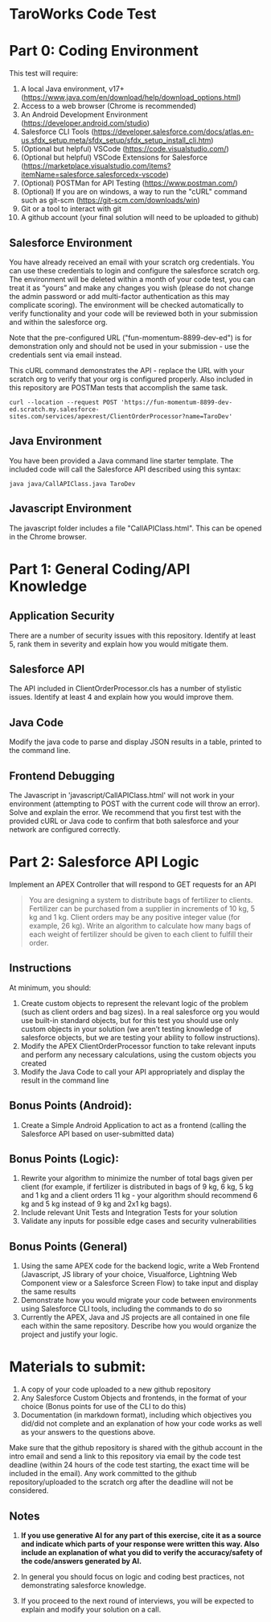 # TaroWorks Code Test

# Part 0: Coding Environment

This test will require:
1. A local Java environment, v17+ (https://www.java.com/en/download/help/download_options.html) 
2. Access to a web browser (Chrome is recommended)
3. An Android Development Environment (https://developer.android.com/studio)
4. Salesforce CLI Tools (https://developer.salesforce.com/docs/atlas.en-us.sfdx_setup.meta/sfdx_setup/sfdx_setup_install_cli.htm)
5. (Optional but helpful) VSCode (https://code.visualstudio.com/)
6. (Optional but helpful) VSCode Extensions for Salesforce (https://marketplace.visualstudio.com/items?itemName=salesforce.salesforcedx-vscode)
7. (Optional) POSTMan for API Testing  (https://www.postman.com/)
8. (Optional) If you are on windows, a way to run the "cURL" command such as git-scm (https://git-scm.com/downloads/win)
9. Git or a tool to interact with git
10. A github account (your final solution will need to be uploaded to github)

## Salesforce Environment

You have already received an email with your scratch org credentials. You can use these credentials to login and configure the salesforce scratch org. The environment will be deleted within a month of your code test, you can treat it as “yours” and make any changes you wish (please do not change the admin password or add multi-factor authentication as this may complicate scoring). The environment will be checked automatically to verify functionality and your code will be reviewed both in your submission and within the salesforce org.

 Note that the pre-configured URL ("fun-momentum-8899-dev-ed") is for demonstration only and should not be used in your submission - use the credentials sent via email instead.

 This cURL command demonstrates the API - replace the URL with your scratch org to verify that your org is configured properly. Also included in this repository are POSTMan tests that accomplish the same task.

```
curl --location --request POST 'https://fun-momentum-8899-dev-ed.scratch.my.salesforce-sites.com/services/apexrest/ClientOrderProcessor?name=TaroDev'
```

## Java Environment

You have been provided a Java command line starter template. The included code will call the Salesforce API described using this syntax:

```
java java/CallAPIClass.java TaroDev 
```

## Javascript Environment

The javascript folder includes a file "CallAPIClass.html". This can be opened in the Chrome browser.

# Part 1: General Coding/API Knowledge

## Application Security

There are a number of security issues with this repository. Identify at least 5, rank them in severity and explain how you would mitigate them.

## Salesforce API

The API included in ClientOrderProcessor.cls has a number of stylistic issues. Identify at least 4 and explain how you would improve them.

## Java Code

Modify the java code to parse and display JSON results in a table, printed to the command line.

## Frontend Debugging

The Javascript in 'javascript/CallAPIClass.html' will not work in your environment (attempting to POST with the current code will throw an error). Solve and explain the error. 
We recommend that you first test with the provided cURL or Java code to confirm that both salesforce and your network are configured correctly.

# Part 2: Salesforce API Logic

Implement an APEX Controller that will respond to GET requests for an API

> You are designing a system to distribute bags of fertilizer to clients. Fertilizer can be purchased from a supplier in increments of 10 kg, 5 kg and 1 kg. Client orders may be any positive integer value (for example, 26 kg). Write an algorithm to calculate how many bags of each weight of fertilizer should be given to each client to fulfill their order.

## Instructions

At minimum, you should:
1. Create custom objects to represent the relevant logic of the problem (such as client orders and bag sizes). In a real salesforce org you would use built-in standard objects, but for this test you should use only custom objects in your solution (we aren’t testing knowledge of salesforce objects, but we are testing your ability to follow instructions).
2. Modify the APEX ClientOrderProcessor function to take relevant inputs and perform any necessary calculations, using the custom objects you created
3. Modify the Java Code to call your API appropriately and display the result in the command line

## Bonus Points (Android):
1. Create a Simple Android Application to act as a frontend (calling the Salesforce API based on user-submitted data)


## Bonus Points (Logic):
1. Rewrite your algorithm to minimize the number of total bags given per client (for example, if fertilizer is distributed in bags of 9 kg, 6 kg, 5 kg and 1 kg and a client orders 11 kg - your algorithm should recommend 6 kg and 5 kg instead of 9 kg and 2x1 kg bags).
2. Include relevant Unit Tests and Integration Tests for your solution
3. Validate any inputs for possible edge cases and security vulnerabilities

## Bonus Points (General)
1. Using the same APEX code for the backend logic, write a Web Frontend (Javascript, JS library of your choice, Visualforce, Lightning Web Component view or a Salesforce Screen Flow) to take input and display the same results
2. Demonstrate how you would migrate your code between environments using Salesforce CLI tools, including the commands to do so
3. Currently the APEX, Java and JS projects are all contained in one file each within the same repository. Describe how you would organize the project and justify your logic.

# Materials to submit:
1. A copy of your code uploaded to a new github repository
2. Any Salesforce Custom Objects and frontends, in the format of your choice (Bonus points for use of the CLI to do this)
3. Documentation (in markdown format), including which objectives you did/did not complete and an explanation of how your code works as well as your answers to the questions above.

Make sure that the github repository is shared with the github account in the intro email and send a link to this repository via email by the code test deadline (within 24 hours of the code test starting, the exact time will be included in the email). Any work committed to the github repository/uploaded to the scratch org after the deadline will not be considered.

## Notes 
1. **If you use generative AI for any part of this exercise, cite it as a source and indicate which parts of your response were written this way. Also include an explanation of what you did to verify the accuracy/safety of the code/answers generated by AI.**

2. In general you should focus on logic and coding best practices, not demonstrating salesforce knowledge.
3. If you proceed to the next round of interviews, you will be expected to explain and modify your solution on a call.

